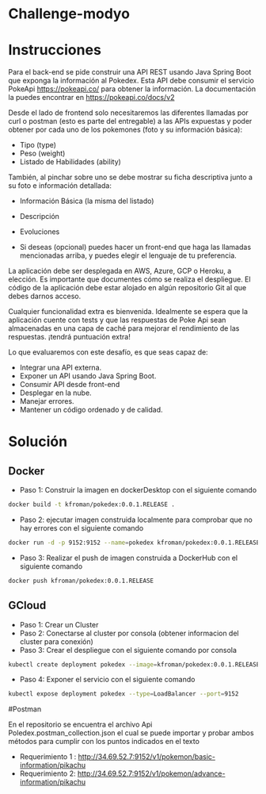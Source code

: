 # Challenge-modyo

# Instrucciones
Para el back-end se pide construir una API REST usando Java Spring Boot que exponga la información al Pokedex. 
Esta API debe consumir el servicio PokeApi https://pokeapi.co/ para obtener la información. La documentación la puedes encontrar en https://pokeapi.co/docs/v2

Desde el lado de frontend solo necesitaremos las diferentes llamadas por curl o postman (esto es parte del entregable) a las APIs expuestas y poder obtener por cada uno de los pokemones (foto y su información básica):
- Tipo (type)
- Peso (weight)
- Listado de Habilidades (ability)

También, al pinchar sobre uno se debe mostrar su ficha descriptiva junto a su foto e información detallada:
- Información Básica (la misma del listado)
- Descripción
- Evoluciones

- Si deseas (opcional) puedes hacer un front-end que haga las llamadas mencionadas arriba, y puedes elegir el lenguaje de tu preferencia.

La aplicación debe ser desplegada en AWS, Azure, GCP o Heroku, a elección. Es importante que documentes cómo se realiza el despliegue. El código de la aplicación debe estar alojado en algún repositorio Git al que debes darnos acceso. 

Cualquier funcionalidad extra es bienvenida. Idealmente se espera que la aplicación cuente con tests y que las respuestas de Poke Api sean almacenadas en una capa de caché para mejorar el rendimiento de las respuestas.  ¡tendrá puntuación extra! 

Lo que evaluaremos con este desafío, es que seas capaz de: 
- Integrar una API externa.
- Exponer un API usando Java Spring Boot.
- Consumir API desde front-end 
- Desplegar en la nube.
- Manejar errores.
- Mantener un código ordenado y de calidad. 

# Solución

## Docker 

- Paso 1: Construir la imagen en dockerDesktop con el siguiente comando
 ```sh 
 docker build -t kfroman/pokedex:0.0.1.RELEASE .  
  ```

- Paso 2: ejecutar imagen construida localmente para comprobar que no hay errores con el siguiente comando
 ```sh 
 docker run -d -p 9152:9152 --name=pokedex kfroman/pokedex:0.0.1.RELEASE 
 ```

- Paso 3: Realizar el push de imagen construida a DockerHub con el siguiente comando
```sh 
docker push kfroman/pokedex:0.0.1.RELEASE
```

## GCloud
- Paso 1: Crear un Cluster 
- Paso 2: Conectarse al cluster por consola (obtener informacion del cluster para conexión)
- Paso 3: Crear el despliegue con el siguiente comando por consola
```sh 
kubectl create deployment pokedex --image=kfroman/pokedex:0.0.1.RELEASE 
```

- Paso 4: Exponer el servicio con el siguiente comando
```sh 
kubectl expose deployment pokedex --type=LoadBalancer --port=9152 
```

#Postman

En el repositorio se encuentra el archivo Api Poledex.postman_collection.json el cual se puede importar y probar ambos métodos para cumplir con los puntos indicados en el texto

- Requerimiento 1 : http://34.69.52.7:9152/v1/pokemon/basic-information/pikachu
- Requerimiento 2: http://34.69.52.7:9152/v1/pokemon/advance-information/pikachu

